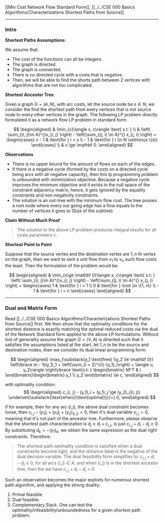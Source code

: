 [[Min Cost Network Flow Standard Form]], [[../../CSE 000 Basics Algorithms/Characterizations Shortest Paths from Source]]

---
### **Intro**
**Shortest Paths Assumptions:** 

We assume that:

- The cost of the functions can all be integers.
- The graph is directed.
- The graph is connected.
- There is no directed cycle with a costs that is negative.
- Then, we will be able to find the shorts path between 2 vertices with algorithms that are not too complicated.

**Shortest Ancestor Tree**: 

Given a graph $G = (A, N)$, with arc costs, let the source node be $s\in N$, we consider the find the shortest path from every vertices that is not source node to every other vertices in the graph. The following LP problem directly formulated it as a network flow LP problem in standard form: 

$$
\begin{aligned}
    & \min_{x}\langle x, c\rangle \text{ s.t: }
    \\
    & 
    \left(
        \sum_{(i, j)\in A}^{}x_{i, j}
    \right) - \left(\sum_{(j, i) \in A}^{}
        x_{j, i}
    \right) = 
    \begin{cases}
        n - 1 & \text{for } i = s
        \\
        - 1 & \text{for } i \in N \setminus \{s\}
    \end{cases}
    \\
    & x \ge \mathbf 0. 
\end{aligned}
$$

**Observations**

- There is no upper bound for the amount of flows on each of the edges. 
- If there is a negative cycle (formed by the costs on a directed cycle being arcs with all negative capacity), then this lp programming problem is unbounded with minimization objective. Because a negative cycle improves the minimum objective and it exists in the null space of the constraint adjacency matrix, hence, it gets ignored by the equality constraints and non-negativity constraints. 
- The solution is an out-tree with the minimum flow cost. The tree posses a root node where every out going edge has a flow equals to the number of vertices it goes to (Size of the subtree).

**Claim Without Much Proof**

> The solution to the above LP problem produces integral results for all costs parameters $c$. 

**Shortest Point to Point**

Suppose that the source vertex and the destination vertex are $1, n$ th vertex on the graph, then we want to sent a unit flow from $v_1$ to $v_n$ such flow costs the least. Then the formulation of the problem would be: 

$$
\begin{aligned}
    & \min_{x\ge \mathbf 0}\langle x, c\rangle \text{ s.t: }
    \left(
        \sum_{(i, j)\in A}^{}x_{i, j}
    \right) - \left(\sum_{(j, i) \in A}^{}
        x_{j, i}
    \right) = 
    \begin{cases}
        1 & \text{for } i = 1
        \\
        0 & \text{for } i\not \in \{1, n\}
        \\
        - 1 & \text{for } i = n
    \end{cases}
\end{aligned}
$$


---
### **Dual and Matrix Form**

Read [[../../CSE 000 Basics Algorithms/Characterizations Shortest Paths from Source]] first. We then show that the optimality conditions for the shortest distance is exactly matching the optimal reduced costs via the dual of the Network Standard form applied to the above LP formulations. Without lost of generality assume the graph $G=(V, A)$ is directed such that it satisfies the assumptions listed at the start, let $1, n$ to be the source and destination nodes, then we consider its dual linear programming form:  

$$
\begin{aligned}
    \max_{\substack{y_1 \text{free} \\y_2 \le \mathbf 0}}
    \left\lbrace
       (n - 1)(y_1)_1 + \left(\sum_{i = 2}^{n}-(y_1)_i\right) + \langle u, y_2\rangle
    \right\rbrace
    \text{s.t: }
    \begin{bmatrix}
        M^T & I
    \end{bmatrix}\begin{bmatrix}
        y_1 \\ y_2
    \end{bmatrix} \le
    c, 
\end{aligned}
$$

with optimality condition: 
$$
\begin{aligned}
	c_{i, j} - (y_1)_i + (y_1)_j \ge (y_2)_{(i, j)} \underset{\substack{\text{when}\\\text{optimal}}}{=} 0,
\end{aligned}
$$

if for example, then for any arc $(i, j)$, the above dual constraint becomes loose, then $c_{i, j} - (y_1)_i + (y_1)_j + (y_2)_{(i, j)} = 0$, then it's dual variable $x_{i, j} = 0$, meaning that it's not part of the ancestor tree. Furthermore, please observe that the shortest path characterization is $d_j \le d_{i} + c_{i, j}$, is just $c_{i, j} + d_i - d_j\ge 0$. By substituting $d_k = -(y_1)_k$, we obtain the same expression as the dual right constraints. Therefore: 

> The shortest path optimality condition is satisfied when a dual constraints become tight, and the distance label is the negative of the dual decision variable. The dual feasibility form simplifies to: 
> $c_{i, j} + d_i - d_j\ge 0$, for all arcs $(i, j)\in A$, and when $(i, j)$ is in the shortest ancestor tree, then the we have $c_{i, j} + d_i - d_j = 0$. 
> 
Such an observation becomes the major exploits for numerous shortest path algorithm, and applying the strong duality: 
1. Primal feasible. 
2. Dual feasible. 
3. Complementary Slack. 
One can test the optimality/infeasibility/unboundedness for a given shortest path problem. 
